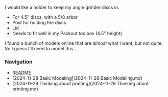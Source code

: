 I would like a holder to keep my angle grinder discs in.
* For 4.5" discs, with a 5/8 arbor
* Post for holding the discs
* Lid
* Needs to fit well in my Packout toolbox (4.5" height)

I found a bunch of models online that are *almost* what I want, but not quite. So I guess I'll need to model this...

### Navigation
* [README](README.md)
* [2024-11-28 Basic Modeling](2024-11-28 Basic Modeling.md)
* [2024-11-29 Thinking about printing](2024-11-29 Thinking about printing.md)

